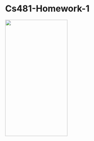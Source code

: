 # Cs481-Homework-1
<img src="https://github.com/Spageddy/Cs481-Homework-1/blob/master/Images/Android.gif?raw=true" width="200" height="375">

